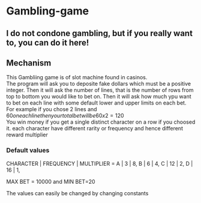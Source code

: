 # Gambling-game

## I do not condone gambling, but if you really want to, you can do it here!

## Mechanism
This Gambliing game is of slot machine found in casinos.  
The program will ask you to deposite fake dollars which must be a positive integer. 
Then it will ask the number of lines, that is the number of rows from top to bottom you would like to bet on.
Then it will ask how much ypu want to bet on each line with some default lower and upper limits on each bet. 
For example if you chose 2 lines and $60 on each line then your total bet will be 60x2 =120$  
You win money if you get a single distinct character on a row if you choosed it.
each character have different rarity or frequency and hence different reward multiplier 

### Default values
CHARACTER | FREQUENCY | MULTIPLIER =
A        |     3     |    8,
B        |     6     |    4,
C        |     12    |    2,
D        |     16    |    1,

MAX BET = 10000 and MIN BET=20

The values can easily be changed by changing constants 

